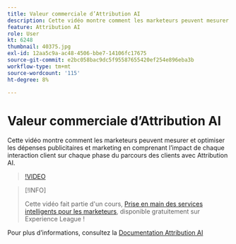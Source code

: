 ```yaml
---
title: Valeur commerciale d’Attribution AI
description: Cette vidéo montre comment les marketeurs peuvent mesurer et optimiser les dépenses publicitaires et marketing en comprenant l’impact de chaque interaction client sur chaque phase du parcours des clients avec Attribution AI.
feature: Attribution AI
role: User
kt: 6248
thumbnail: 40375.jpg
exl-id: 12aa5c9a-ac48-4506-bbe7-14106fc17675
source-git-commit: e2bc058bac9dc5f95587655420ef254e896eba3b
workflow-type: tm+mt
source-wordcount: '115'
ht-degree: 8%

---
```


# Valeur commerciale d’Attribution AI

Cette vidéo montre comment les marketeurs peuvent mesurer et optimiser les dépenses publicitaires et marketing en comprenant l’impact de chaque interaction client sur chaque phase du parcours des clients avec Attribution AI.

>[!VIDEO](https://video.tv.adobe.com/v/40375?quality=12&learn=on)

>[!INFO]
>
> Cette vidéo fait partie d&#39;un cours, [Prise en main des services intelligents pour les marketeurs](https://experienceleague.adobe.com/?recommended=ExperiencePlatform-U-1-2020.1.intelligentservices), disponible gratuitement sur Experience League !

Pour plus d’informations, consultez la [Documentation Attribution AI](https://experienceleague.adobe.com/docs/experience-platform/intelligent-services/attribution-ai/overview.html)

